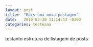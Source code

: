 ```yaml
---
layout: post
title:  "Mais uma nova postagem"
date:   2016-05-30 11:14:43 -0300
categories: testeaaa
---
```


testanto estrutura de listagem de posts